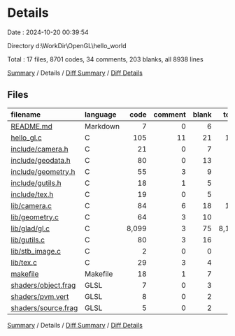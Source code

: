 # Details

Date : 2024-10-20 00:39:54

Directory d:\\WorkDir\\OpenGL\\hello_world

Total : 17 files,  8701 codes, 34 comments, 203 blanks, all 8938 lines

[Summary](results.md) / Details / [Diff Summary](diff.md) / [Diff Details](diff-details.md)

## Files
| filename | language | code | comment | blank | total |
| :--- | :--- | ---: | ---: | ---: | ---: |
| [README.md](/README.md) | Markdown | 7 | 0 | 6 | 13 |
| [hello_gl.c](/hello_gl.c) | C | 105 | 11 | 21 | 137 |
| [include/camera.h](/include/camera.h) | C | 21 | 0 | 7 | 28 |
| [include/geodata.h](/include/geodata.h) | C | 80 | 0 | 13 | 93 |
| [include/geometry.h](/include/geometry.h) | C | 55 | 3 | 9 | 67 |
| [include/gutils.h](/include/gutils.h) | C | 18 | 1 | 5 | 24 |
| [include/tex.h](/include/tex.h) | C | 19 | 0 | 5 | 24 |
| [lib/camera.c](/lib/camera.c) | C | 84 | 6 | 18 | 108 |
| [lib/geometry.c](/lib/geometry.c) | C | 64 | 3 | 10 | 77 |
| [lib/glad/gl.c](/lib/glad/gl.c) | C | 8,099 | 3 | 75 | 8,177 |
| [lib/gutils.c](/lib/gutils.c) | C | 80 | 3 | 16 | 99 |
| [lib/stb_image.c](/lib/stb_image.c) | C | 2 | 0 | 0 | 2 |
| [lib/tex.c](/lib/tex.c) | C | 29 | 3 | 4 | 36 |
| [makefile](/makefile) | Makefile | 18 | 1 | 7 | 26 |
| [shaders/object.frag](/shaders/object.frag) | GLSL | 7 | 0 | 3 | 10 |
| [shaders/pvm.vert](/shaders/pvm.vert) | GLSL | 8 | 0 | 2 | 10 |
| [shaders/source.frag](/shaders/source.frag) | GLSL | 5 | 0 | 2 | 7 |

[Summary](results.md) / Details / [Diff Summary](diff.md) / [Diff Details](diff-details.md)
